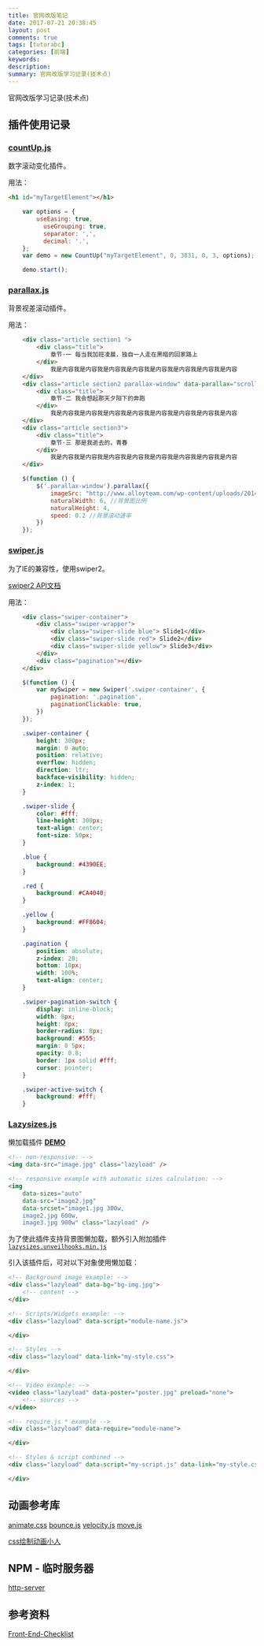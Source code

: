 ```yaml
---
title: 官网改版笔记
date: 2017-07-21 20:38:45
layout: post
comments: true
tags: [tutorabc]
categories: [前端]
keywords: 
description:
summary: 官网改版学习记录(技术点)
---
```


官网改版学习记录(技术点)

<!-- more -->

## 插件使用记录

### [countUp.js](https://github.com/inorganik/countUp.js)
数字滚动变化插件。

用法：
```html
<h1 id="myTargetElement"></h1>
```
```js
    var options = {
        useEasing: true,
          useGrouping: true,
          separator: ',',
          decimal: '.',
    };
    var demo = new CountUp("myTargetElement", 0, 3831, 0, 3, options);

    demo.start();

```


### [parallax.js](https://github.com/pixelcog/parallax.js/)
背景视差滚动插件。

用法：
```html
    <div class="article section1 ">
        <div class="title">
            章节·一 每当我加班凌晨，独自一人走在黑暗的回家路上
        </div>
            我是内容我是内容我是内容我是内容我是内容我是内容我是内容我是内容
    </div>
    <div class="article section2 parallax-window" data-parallax="scroll" data-image-src="">
        <div class="title">
            章节·二 我会想起那天夕阳下的奔跑
        </div>
            我是内容我是内容我是内容我是内容我是内容我是内容我是内容我是内容
    </div>
    <div class="article section3">
        <div class="title">
            章节·三 那是我逝去的，青春
        </div>
            我是内容我是内容我是内容我是内容我是内容我是内容我是内容我是内容
    </div>

```
```js
    $(function () {
        $('.parallax-window').parallax({
            imageSrc: "http://www.alloyteam.com/wp-content/uploads/2014/01/section02.jpg",
            naturalWidth: 6, //背景图比例
            naturalHeight: 4,
            speed: 0.2 //背景滚动速率
        })
    });
```

### [swiper.js](https://github.com/nolimits4web/Swiper/tree/Swiper2)
为了IE的兼容性，使用swiper2。

[swiper2 API文档](http://2.swiper.com.cn/api/index.html)

用法：
```html
    <div class="swiper-container">
        <div class="swiper-wrapper">
            <div class="swiper-slide blue"> Slide1</div>
            <div class="swiper-slide red"> Slide2</div>
            <div class="swiper-slide yellow"> Slide3</div>
        </div>
        <div class="pagination"></div>
    </div>
```
```js
    $(function () {
        var mySwiper = new Swiper('.swiper-container', {
            pagination: '.pagination',
            paginationClickable: true,
        })
    });
```
```css
    .swiper-container {
        height: 300px;
        margin: 0 auto;
        position: relative;
        overflow: hidden;
        direction: ltr;
        backface-visibility: hidden;
        z-index: 1;
    }

    .swiper-slide {
        color: #fff;
        line-height: 300px;
        text-align: center;
        font-size: 50px;
    }

    .blue {
        background: #4390EE;
    }

    .red {
        background: #CA4040;
    }

    .yellow {
        background: #FF8604;
    }

    .pagination {
        position: absolute;
        z-index: 20;
        bottom: 10px;
        width: 100%;
        text-align: center;
    }

    .swiper-pagination-switch {
        display: inline-block;
        width: 8px;
        height: 8px;
        border-radius: 8px;
        background: #555;
        margin: 0 5px;
        opacity: 0.8;
        border: 1px solid #fff;
        cursor: pointer;
    }

    .swiper-active-switch {
        background: #fff;
    }
```

### [Lazysizes.js](https://github.com/aFarkas/lazysizes)

懒加载插件 **[DEMO](http://afarkas.github.io/lazysizes/#examples)**

```html
<!-- non-responsive: -->
<img data-src="image.jpg" class="lazyload" />
```
```html
<!-- responsive example with automatic sizes calculation: -->
<img
    data-sizes="auto"
    data-src="image2.jpg"
    data-srcset="image1.jpg 300w,
    image2.jpg 600w,
    image3.jpg 900w" class="lazyload" />
```

为了使此插件支持背景图懒加载，额外引入附加插件 [`lazysizes.unveilhooks.min.js`](https://github.com/aFarkas/lazysizes/tree/gh-pages/plugins/unveilhooks)

引入该插件后，可对以下对象使用懒加载：
```html
<!-- Background image example: -->
<div class="lazyload" data-bg="bg-img.jpg">
	<!-- content -->
</div>

<!-- Scripts/Widgets example: -->
<div class="lazyload" data-script="module-name.js">

</div>

<!-- Styles -->
<div class="lazyload" data-link="my-style.css">

</div>

<!-- Video example: -->
<video class="lazyload" data-poster="poster.jpg" preload="none">
 	<!-- sources -->
</video>

<!-- require.js * example -->
<div class="lazyload" data-require="module-name">

</div>

<!-- Styles & script combined -->
<div class="lazyload" data-script="my-script.js" data-link="my-style.css">

</div>
```


## 动画参考库

[animate.css](https://daneden.github.io/animate.css/)
[bounce.js](http://bouncejs.com/)
[velocity.js](http://velocityjs.org/)
[move.js](http://visionmedia.github.io/move.js/)


[css绘制动画小人](http://www.html5tricks.com/demo/css3-shake-head-animation/index.html)

## NPM - 临时服务器
[http-server](https://www.npmjs.com/package/http-server)

## 参考资料
[Front-End-Checklist](https://github.com/thedaviddias/Front-End-Checklist)
